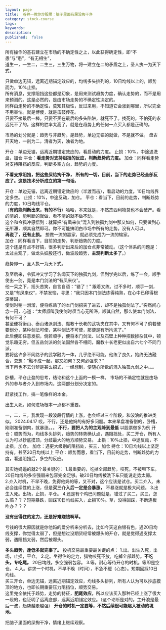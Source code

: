 ```yaml
---
layout: page
title:  谷神一教你炒股票：脑子里面有屎没掏干净
category: stock-course
tags:
keywords:
description:  
published:  false
---
```


所有操作的基石建立在市场的不确定性之上，以此获得确定性，即“不患”与“患”，“有无相生”，    
道生一，一生二，二生三，三生万物，将一建立在二的矛盾之上，圣人执一为天下式，  

只做单边无锚，远离近期锚定效应的，均线多头排列的，10日均线以上的，顺势而为，10%止损。  
所有消息，支撑阻挡这些都是幻象，是用来测试趋势力度，确认走势的，而不是用来预测的。这是必然的，是由市场走势的不确定性决定的。  
同样由走势的不确定性，莫知其极性，反过来用，不知道它会涨到哪里，所以完全不用害怕。就是博傻，就是击鼓传花。  
只要不接最后一棒，只要不买在最后的多头陷阱，就死不了。找死的，不怕死的永远死不了的。这样的胜率太高了，就是在趋势上的任何一点买入都是正确的。    

市场的划分就是：趋势与非趋势。是趋势，单边无锚的就做，不是就不做。  盘古开天地，一剖为二，清者为天，浊者为地。  

开仓：单边无锚，远离近期锚定效应的，看启动的力度。
止损：10%，中途遇洗盘，加仓
平仓：**看走势对支持阻挡的反应，判断趋势的力度。**
加仓：同样看走势对支持阻挡的反应，判断多空方向，趋势的力度。

**不看支撑阻挡，把这些屎给掏干净，** **所有的一切，目前，当下的走势已经全部反应了。这是技术分析成立的第一句话。**  

开仓：单边无锚，远离近期锚定效应的（半渡而击），看启动的力度，10日均线界定多空。
止损：10%，中途反动，加仓。
平仓：看当下，目前的走势，判断趋势的力度，10日均线平仓。  
（**有的能判断出来，有的不行**）哈哈，本来就是，不然杰西利物莫也不会破产。看的清的，能判断的就做，看不清的就不做不动。  
这个和令狐冲感悟到：就算把“有凤来仪”混入到独孤九剑中那又如何，只要做到心无所滞，顺其自然即可。你不可能搞明白市场中所有的走势。没有人可以。  
**再说了，还有止损。** 想做一流的赢家，就必须先成为一流的输家。  
加仓：同样看当下，目前的走势，判断趋势的力度。  
这个还是有点不好搞，很多判断出来后的加仓点非常被动。（这个体系的问题是：太过主观了，做龙头妖股还行，做波段趋势，**主观判断太多了**。）

趋势即一，圣人执一为天下式。


及至后来，令狐冲又学习了名闻天下的独孤九剑，但到学完以后，练了一会，顺手使出一剑，竟是本门剑法的“有凤来仪”。  
他一呆之下，摇头苦笑，自言自语：“错了！” 跟着又练，过不多时，顺手一剑，又是“有凤来仪”，不禁发恼，寻思：“我只因本门剑法练得纯熟，在心中已印得根深蒂固，  
使剑时稍一滑溜，便将练熟了的本门剑招夹了进去，却不是独孤剑法了。”突然间心念一闪，心道：“太师叔叫我使剑时须当心无所滞，顺其自然，那么使本门剑法，有何不可？  
甚至便将衡山、泰山诸派剑法、魔教十长老的武功夹在其中，又有何不可？倘若硬要划分，某种剑法可使，某种剑法不可使，那便是有所拘泥了。”  
此后便即任意发招，倘若顺手，便将本门剑法、以及石壁上种种招数掺杂其中，顿觉乐趣无穷。但五岳剑派的剑法固然各不相同，魔教十长老更似出自六七个不同门派，  
要将这许多不同路子的武学融为一体，几乎绝不可能。他练了良久，始终无法融合，忽想：“融不成一起，那又如何？又何必强求？”  
当下再也不去分辨是甚么招式，一经想到，便随心所欲的混入独孤九剑之中。。。  

卧槽，平仓止盈的思考，结论和这个上面的一模一样。
市场的不确定性就是由场外的参与者介入到市场内，这两部分划分决定的。  

赶紧找工作，搞一笔像样的本金。  

出生入死。如何进场根本一点都不重要。

一，二，三，我发现一段波段行情的上涨，也会经过三个阶段，和波浪的推进类似。
2024.04.17
哎，不行，还是他妈的有好多问题。本来早盘准备割的，卧槽，刚刚准备割肉，就暴涨。。。
**不行，要把人为的主观降到最低**
以股票做多为例
开仓：顺势而为，均线多头排列，趋势的转势确认点，遇阻挡处，买二开仓，所有人认为可以抄底摸顶，分歧最大的地方顺势交易。
止损：10%止损，中途反动，不止损，加仓。
加仓：遇更大级别的阻挡处，买三，加仓
持仓：10日均线以上坚定持有，甚至20日均线以上
平仓：顺势而思，看当下，目前的走势，判断趋势的力度，看遇阻挡后，多空的反应。

其实她妈逼的就2个最关键的：
1.最重要的，吃掉全部趋势，咬死，不被甩下车。 20日均线的多空强弱来包容完全足够。破20日均线被洗下车只能说走势太弱。  
2.介入时机，不早不晚，免得他妈的等，又不对，这个应该是试仓。买二介入，未必会连续性的上涨，但是**买三介入后一定是会暴涨，** 不暴涨就是极大问题。
3.出生入死。出场，止损，平仓。
4.还是有个鸡巴问题就是，错过了买二，买三，怎么搞？？？短期暴跌，回踩10日均线买入，止损10%。草，没得回踩，不断连板咋办？？？

**没有坐得住的定力，还是好难赚钱啊草。**

亏钱的很大原因就是你他妈的爱分析来分析去，比如今天这白银有色，遇20日均线支撑，你觉得太弱了，但是想过没期货经常被爆头的开仓，就是觉得遇支撑太弱，遇阻挡太弱，然后被爆头。   

**多头趋势，逢低多就完事了。**
投机交易最重要最关键的点：
1.出。出生入死，出场，止损，平仓。
2.定。坐得住的定力，猎物咬死不放，吃掉全部趋势。**不吃头，专吃尾。** 20日均线，多空强弱包容。
3.等。耐心等待开仓的时机。等即是空仓。
4.入。讲求一个时机，不早不晚（时间），不急不缓（心态）。短期回踩10日均线。  
买三开仓，单边无锚，远离近期锚定效应，均线多头排列，所有人认为可以抄底摸顶的地方，也即长期重要压力阻挡位，顺势交易。  
这里完全依托于趋势，走势的特征，**肥尾效应**，所以应该买入那种已经上涨了很大一段的，也证明了远离底部，远离近期锚定效应。（这个论断是对的，主升浪是最后一波，趋势越走越强）
**开仓的时机一定要等，不然后续很可能陷入被动的境地。**

把脑子里面的屎掏干净，情绪上继续观察。



























